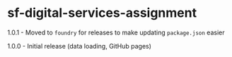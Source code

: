 # sf-digital-services-assignment
1.0.1 - Moved to `foundry` for releases to make updating `package.json` easier

1.0.0 - Initial release (data loading, GitHub pages)
